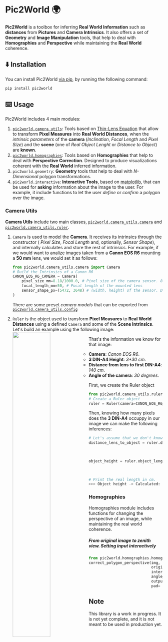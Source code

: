 # Pic2World 🌍
<b>Pic2World</b> is a toolbox for inferring <b>Real World Information</b> such as <b>distances</b> from <b>Pictures</b> and <b>Camera Intrinsics</b>.
It also offers a set of <b>Geometry</b> and <b>Image Manipulation</b> tools, that help to deal with <b>Homographies</b>
and <b>Perspective</b> while maintaining the <b>Real World</b> coherence.

## ⬇️ Installation
You can install Pic2World [via pip](https://pypi.org/project/pic2world/), by running the following command:
```bash
pip install pic2world
```

## ⌨️ Usage
Pic2World includes 4 main modules:
1. [`pic2world.camera_utils`](#camera-utils): Tools based on [Thin-Lens Equation](https://en.wikipedia.org/wiki/Thin_lens) that allow to transform **Pixel Measures** into **Real World Distances**, when the _intrinsic parameters_ of the **camera** (_Inclination_, _Focal Length_ and _Pixel Size_) and the **scene** (one of _Real Object Lenght_ or _Distance to Object_) are **known**.
2. [`pic2world.homographies`](#homographies): Tools based on **Homographies** that help to deal with **Perspective Correction**. Designed to produce visualizations coherent with the **Real World** inferred information.
3. `pic2world.geometry`: **Geometry** tools that help to deal with _N-Dimensional_ polygon transformations.
4. `pic2world.interactive`: **Interactive Tools**, based on [matplotlib](https://matplotlib.org/), that can be used for **asking** information about the image to the user. For example, it include functions to let the user _define_ or _confirm_ a polygon over the image.


### Camera Utils
**Camera Utils** include two main classes, [`pic2world.camera_utils.camera`](./modules/camera_utils/camera.py') and [`pic2world.camera_utils.ruler`](./modules/camera_utils/ruler.py').


1. `Camera` is used to model the **Camera**. It receives its intrinsics through the constructor ( _Pixel Size_, _Focal Length_ and, optionally, _Sensor Shape_), and internally calculates and store the rest of intrinsics. For example, if we would want to analize images taken from a **Canon EOS R6** mounting a **50 mm** lens, we would set it as follows: 
    ```python
    from pic2world.camera_utils.camera import Camera
    # Build the Intrinsics of a Canon R6 
    CANON_EOS_R6_CAMERA = Camera(
        pixel_size_mm=8.18/1000.0, # Pixel size of the camera sensor. 8.18 μm
        focal_length_mm=50, # Focal length of the mounted lens
        sensor_shape_px=(5472, 3648) # (width, height) of the sensor. Default: None. Only used for inclinations close to 0º.
    )
    ```
    There are some preset _camera models_ that can be exported from [`pic2world.camera_utils.config`](./modules/camera_utils/config.py)


2. `Ruler` is the object used to transform **Pixel Measures** to **Real World Distances** using a defined `Camera` and some of the **Scene Intrinsics**. Let's build an example using the following image:
   <img src="./debug/resources/Distance-140cm-angle-60-deg-Height-90cm-1969px-CANON-EOS-R6.JPG" width="50%" align="left">

    That's the information we know for that image:
    * **Camera**: _Canon EOS R6_.
    * **3 DIN-A4 Height**: _3*30 cm_.
    * **Distance from lens to first DIN-A4**: _140 cm_.
    * **Angle of the camera**: _30 degrees_.

First, we create the Ruler object
```python
from pic2world.camera_utils.ruler import Ruler
# Create a Ruler object
ruler = Ruler(camera=CANON_EOS_R6_CAMERA)
``` 

Then, knowing how many pixels does the **3 DIN-A4** occuppy in our image we can make the following inferences:

```python
# Let's assume that we don't know the distance between the lens and the object and calculate it.
distance_lens_to_object = ruler.distance_to_object_cm(object_length_px=2320, # Length of the object in pixels
                                              real_object_length_cm=3*30.0, # Real Length of 3 DIN-A4 papers.
                                              angle_degrees=60) # Angle with which the image was taken (0 would mean zenith).
```

```python
object_height = ruler.object_length_in_cm(object_length_px=2320, # Length of a vertical of the object in pixels,
                                                  distance_to_object_cm=118.0, # Distance between the object and the camera lens in cm
                                                  angle_degrees=60) # Angle with which the image was taken (0 would mean zenith).
```

```python
# Print the real length in cm.
>>> Object height -> Calculated: 89.5742 cm [Real 90.0 cm]
```

### Homographies
Homographies module includes functions for changing the perspective of an image, while maintaining the real world coherence.

##### From original image to zenith view. Setting input interactively

```python
from pic2world.homographies.homography_utils import correct_perspective
correct_polygon_perspective(img,
                            origin_polygon=None, # We are not providing an input polygon because we want the user to define it.
                            interactive=True, # Ask the user to define the polygon.
                            angle_degrees=60.0, # Angle with which the image was originaly taken.
                            output_shape=(600, 300), # Output shape we want
                            pad= 0.05) # Padding between the limits of the rectangle and the border of the output image.
```

## Note

This library is a work in progress. It is not yet complete, and it is not meant to be used in production yet.
